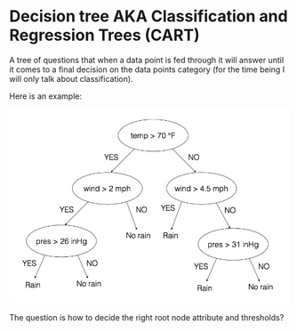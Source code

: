 # Decision tree AKA Classification and Regression Trees (CART)

A tree of questions that when a data point is fed through it will answer until it comes to a final decision on the data points category (for the time being I will only talk about classification).

Here is an example:

![error function](../images/RandomForestTree.png)

The question is how to decide the right root node attribute and thresholds?
